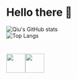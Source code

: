 # Hello there 👋
![Qiu's GitHub stats](https://github-readme-stats.vercel.app/api?username=qiu-x&show_icons=true&theme=dark&count_private=true&include_all_commits=true)
<br>
![Top Langs](https://github-readme-stats.vercel.app/api/top-langs/?username=qiu-x&show_icons=true&theme=dark&layout=compact&exclude_repo=linux&count_private=true&include_all_commits=true)

#  

<div class="footer-icons" style="display: flex">
	<a href="https://endsoftwarepatents.org/innovating-without-patents"><img src="https://raw.githubusercontent.com/qiu-x/qiu-x/main/no-patents.svg" height="50"></a>
  <img src="https://raw.githubusercontent.com/qiu-x/qiu-x/main/no-facebook.svg" height="50"/>
</div>
